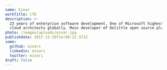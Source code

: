 ```yaml
---
name: Einar
workTitle: CTO
description: >-
  23 years of enterprise software development. One of Microsoft highest rewarded
  cloud architects globally. Main developer of Dolittle open source platform.
photo: /images/uploads/einar.jpg
publishdate: 2017-12-29T14:00:22.371Z
some:
  github: einari
  linkedin: einari
  twitter: einari
draft: false
---
```


